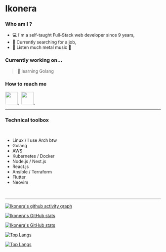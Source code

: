 # Ikonera

### Who am I ?

- :computer: I'm a self-taught Full-Stack web developer since 9 years,
- :office: Currently searching for a job,
- :musical_note: Listen much metal music :metal:

### Currently working on...

> :rocket: learning Golang

### How to reach me

<a href="https://www.linkedin.com/in/gabriel-millet/" target="_blank">
  <img src="https://upload.wikimedia.org/wikipedia/commons/c/ca/LinkedIn_logo_initials.png" width="40pt"/>
</a>
&nbsp;
<a href="mailto:gabrielmlt@protonmail.ch" target="_blank">
  <img src="https://www.svgrepo.com/show/349484/protonmail.svg" width="40pt"/>
</a>
&nbsp;

---

### Technical toolbox

<br />

- Linux / I use Arch btw
- Golang
- AWS
- Kubernetes / Docker
- Node.js / Nest.js
- React.js
- Ansible / Terraform
- Flutter
- Neovim

<br />

---

<div>

[![Ikonera's github activity graph](https://github-readme-activity-graph.vercel.app/graph?username=Ikonera&theme=tokyo-night)](https://github.com/ashutosh00710/github-readme-activity-graph)

[![Ikonera's GitHub stats](https://github-readme-stats.vercel.app/api?show_icons=true&username=ikonera&theme=tokyonight)](https://github.com/Ikonera#gh-dark-mode-only)

[![Ikonera's GitHub stats](https://github-readme-stats.vercel.app/api?show_icons=true&username=ikonera&theme=vue)](https://github.com/Ikonera#gh-light-mode-only)

</div>

<div>

[![Top Langs](https://github-readme-stats.vercel.app/api/top-langs/?username=ikonera&layout=compact&theme=tokyonight)](https://github.com/Ikonera#gh-dark-mode-only)

[![Top Langs](https://github-readme-stats.vercel.app/api/top-langs/?username=ikonera&layout=compact&theme=vue)](https://github.com/Ikonera#gh-light-mode-only)

</div>
